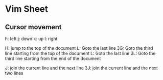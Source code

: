 Vim Sheet
=========

Cursor movement
---------------

h: left
j: down
k: up
l: right


H: jump to the top of the document
L: Goto the last line
3G: Goto the third line starting from the top of the document
L: Goto the last line
3L: Goto the third line starting from the end of the document

J: join the current line and the next line
3J: join the current line and the next two lines
